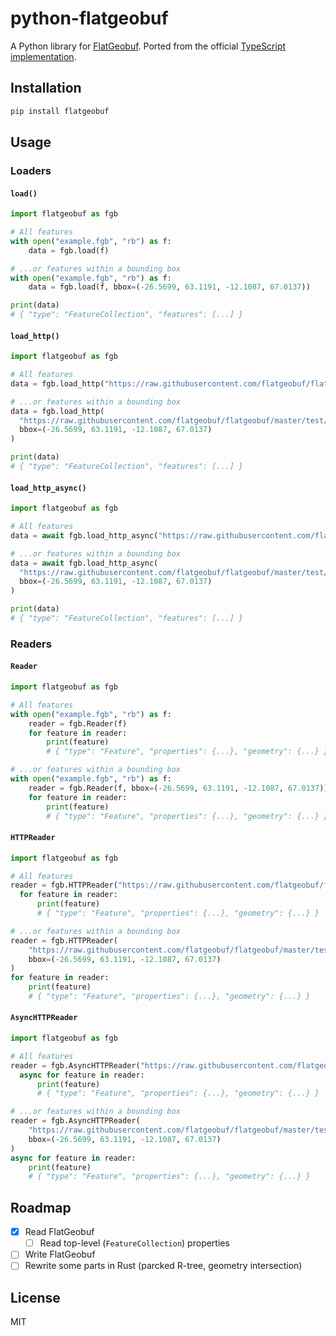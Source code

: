 # python-flatgeobuf

A Python library for [FlatGeobuf](https://flatgeobuf.org/).
Ported from the official [TypeScript implementation](https://github.com/flatgeobuf/flatgeobuf/tree/master/src/ts).

## Installation

```bash
pip install flatgeobuf
```

## Usage

### Loaders

#### `load()`

```python
import flatgeobuf as fgb

# All features
with open("example.fgb", "rb") as f:
    data = fgb.load(f)

# ...or features within a bounding box
with open("example.fgb", "rb") as f:
    data = fgb.load(f, bbox=(-26.5699, 63.1191, -12.1087, 67.0137))

print(data)
# { "type": "FeatureCollection", "features": [...] }
```

#### `load_http()`

```python
import flatgeobuf as fgb

# All features
data = fgb.load_http("https://raw.githubusercontent.com/flatgeobuf/flatgeobuf/master/test/data/countries.fgb")

# ...or features within a bounding box
data = fgb.load_http(
  "https://raw.githubusercontent.com/flatgeobuf/flatgeobuf/master/test/data/countries.fgb",
  bbox=(-26.5699, 63.1191, -12.1087, 67.0137)
)

print(data)
# { "type": "FeatureCollection", "features": [...] }
```

#### `load_http_async()`

```python
import flatgeobuf as fgb

# All features
data = await fgb.load_http_async("https://raw.githubusercontent.com/flatgeobuf/flatgeobuf/master/test/data/countries.fgb")

# ...or features within a bounding box
data = await fgb.load_http_async(
  "https://raw.githubusercontent.com/flatgeobuf/flatgeobuf/master/test/data/countries.fgb",
  bbox=(-26.5699, 63.1191, -12.1087, 67.0137)
)

print(data)
# { "type": "FeatureCollection", "features": [...] }
```

### Readers

#### `Reader`

```python
import flatgeobuf as fgb

# All features
with open("example.fgb", "rb") as f:
    reader = fgb.Reader(f)
    for feature in reader:
        print(feature)
        # { "type": "Feature", "properties": {...}, "geometry": {...} }

# ...or features within a bounding box
with open("example.fgb", "rb") as f:
    reader = fgb.Reader(f, bbox=(-26.5699, 63.1191, -12.1087, 67.0137))
    for feature in reader:
        print(feature)
        # { "type": "Feature", "properties": {...}, "geometry": {...} }
```

#### `HTTPReader`

```python
import flatgeobuf as fgb

# All features
reader = fgb.HTTPReader("https://raw.githubusercontent.com/flatgeobuf/flatgeobuf/master/test/data/countries.fgb")
  for feature in reader:
      print(feature)
      # { "type": "Feature", "properties": {...}, "geometry": {...} }

# ...or features within a bounding box
reader = fgb.HTTPReader(
    "https://raw.githubusercontent.com/flatgeobuf/flatgeobuf/master/test/data/countries.fgb",
    bbox=(-26.5699, 63.1191, -12.1087, 67.0137)
)
for feature in reader:
    print(feature)
    # { "type": "Feature", "properties": {...}, "geometry": {...} }
```

#### `AsyncHTTPReader`

```python
import flatgeobuf as fgb

# All features
reader = fgb.AsyncHTTPReader("https://raw.githubusercontent.com/flatgeobuf/flatgeobuf/master/test/data/countries.fgb")
  async for feature in reader:
      print(feature)
      # { "type": "Feature", "properties": {...}, "geometry": {...} }

# ...or features within a bounding box
reader = fgb.AsyncHTTPReader(
    "https://raw.githubusercontent.com/flatgeobuf/flatgeobuf/master/test/data/countries.fgb",
    bbox=(-26.5699, 63.1191, -12.1087, 67.0137)
)
async for feature in reader:
    print(feature)
    # { "type": "Feature", "properties": {...}, "geometry": {...} }
```

## Roadmap

- [x] Read FlatGeobuf
  - [ ] Read top-level (`FeatureCollection`) properties
- [ ] Write FlatGeobuf
- [ ] Rewrite some parts in Rust (parcked R-tree, geometry intersection)

## License

MIT
